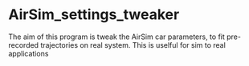 # AirSim_settings_tweaker
 The aim of this program is tweak the AirSim car parameters, to fit pre-recorded trajectories on real system. This is uselful for sim to real applications
